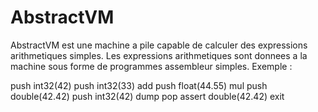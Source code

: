 # AbstractVM

AbstractVM est une machine a pile capable de calculer des expressions arithmetiques simples. Les expressions arithmetiques sont donnees a la machine sous forme de programmes assembleur simples.
Exemple :

 push
 int32(42)
 push
 int32(33)
 add
 push
 float(44.55)
 mul
 push
 double(42.42)
 push
 int32(42)
 dump
 pop
 assert
 double(42.42)
 exit
